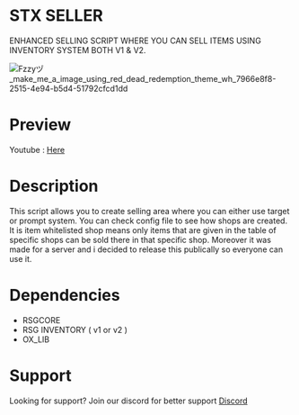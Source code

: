 # STX SELLER

ENHANCED SELLING SCRIPT WHERE YOU CAN SELL ITEMS USING INVENTORY SYSTEM BOTH V1 & V2.

![Fzzyヅ_make_me_a_image_using_red_dead_redemption_theme_wh_7966e8f8-2515-4e94-b5d4-51792cfcd1dd](https://github.com/user-attachments/assets/1ebd9ad3-173e-4cab-8b5b-779a97ed1d0f)


# Preview

Youtube : [Here](https://youtu.be/ibPgG2rEfyM)

# Description

This script allows you to create selling area where you can either use target or prompt system. You can check config file to see how shops are created. It is item whitelisted shop means only items that are given in the table of specific shops can be sold there in that specific shop. Moreover it was made for a server and i decided to release this publically so everyone can use it.

# Dependencies

- RSGCORE
- RSG INVENTORY ( v1 or v2 )
- OX_LIB

# Support

Looking for support?
Join our discord for better support
[Discord](https://discord.gg/fPjSxEHFMt)
